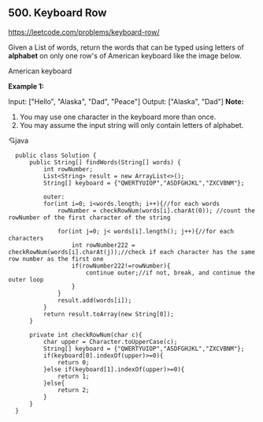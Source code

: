 ## 500. Keyboard Row

https://leetcode.com/problems/keyboard-row/

Given a List of words, return the words that can be typed using letters of **alphabet** on only one row's of American keyboard like the image below.


American keyboard


**Example 1:**

  Input: ["Hello", "Alaska", "Dad", "Peace"]
  Output: ["Alaska", "Dad"]
**Note:**

1. You may use one character in the keyboard more than once.
2. You may assume the input string will only contain letters of alphabet.


:cupid:java

      public class Solution {
          public String[] findWords(String[] words) {
              int rowNumber;
              List<String> result = new ArrayList<>();
              String[] keyboard = {"QWERTYUIOP","ASDFGHJKL","ZXCVBNM"};

              outer:
              for(int i=0; i<words.length; i++){//for each words
                  rowNumber = checkRowNum(words[i].charAt(0)); //count the rowNumber of the first character of the string

                  for(int j=0; j< words[i].length(); j++){//for each characters    
                      int rowNumber222 = checkRowNum(words[i].charAt(j));//check if each character has the same row number as the first one
                      if(rowNumber222!=rowNumber){
                          continue outer;//if not, break, and continue the outer loop
                      }
                  }
                  result.add(words[i]);
              }
              return result.toArray(new String[0]);
          }

          private int checkRowNum(char c){
              char upper = Character.toUpperCase(c);
              String[] keyboard = {"QWERTYUIOP","ASDFGHJKL","ZXCVBNM"};
              if(keyboard[0].indexOf(upper)>=0){
                  return 0;
              }else if(keyboard[1].indexOf(upper)>=0){
                  return 1;
              }else{
                  return 2;
              }
          } 
      }
